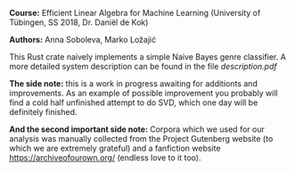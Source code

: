**Course:** Efficient Linear Algebra for Machine Learning (University of Tübingen, SS 2018, Dr. Daniël de Kok)

**Authors:** Anna Soboleva, Marko Ložajić

This Rust crate naively implements a simple Naive Bayes genre classifier. A more detailed system description can be found in the file *description.pdf*

**The side note:** this is a work in progress awaiting for additionts and improvements. As an example of possible improvement you probably will find a cold half unfinished attempt to do SVD, which one day will be definitely finished.

**And the second important side note:** Corpora which we used for our analysis was manually collected from the Project Gutenberg website (to which we are extremely grateful) and a fanfiction website https://archiveofourown.org/ (endless love to it too). 
